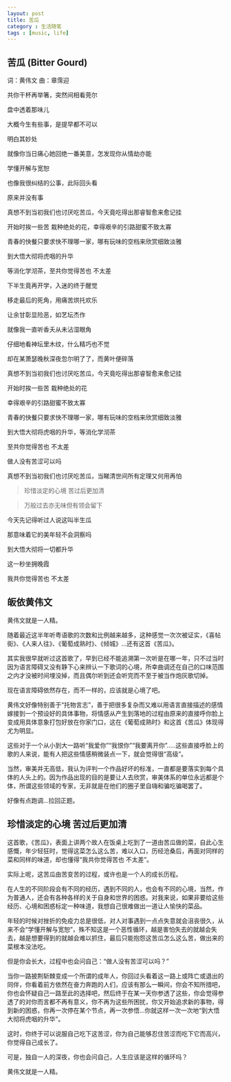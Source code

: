 ```yaml
---
layout: post
title: 苦瓜
category : 生活随笔
tags : [music, life]
---
```


##  苦瓜 (Bitter Gourd)

词：黄伟文  曲：章霈迎

共你干杯再举箸，突然间相看莞尔

盘中透着那味儿

大概今生有些事，是提早都不可以

明白其妙处

就像你当日痛心她回绝一番美意，怎发现你从情劫亦能

学懂开解与宽恕

也像我很纠结的公事，此际回头看

原来并没有事

真想不到当初我们也讨厌吃苦瓜，今天竟吃得出那睿智愈来愈记挂

开始时挨一些苦 栽种绝处的花，幸得艰辛的引路甜蜜不致太寡

青春的快餐只要求快不理哪一家，哪有玩味的空档来欣赏细致淡雅

到大悟大彻将虎咽的升华

等消化学沏茶，至共你觉得苦也 不太差

下半生竟再开学，入迷的终于醒觉

移走最后的死角，用痛苦烘托欢乐

让余甘彰显险恶，如艺坛杰作

就像我一直听香夭从未沾湿眼角

仔细地看神坛里木纹，什么精巧也不觉

却在某萧瑟晚秋深夜忽尔明了了，而黄叶便碎落

真想不到当初我们也讨厌吃苦瓜，今天竟吃得出那睿智愈来愈记挂

开始时挨一些苦 栽种绝处的花

幸得艰辛的引路甜蜜不致太寡

青春的快餐只要求快不理哪一家，哪有玩味的空档来欣赏细致淡雅

到大悟大彻将虎咽的升华，等消化学沏茶

至共你觉得苦也 不太差

做人没有苦涩可以吗

真想不到当初我们也讨厌吃苦瓜，当睇清世间所有定理又何用再怕

>珍惜淡定的心境 苦过后更加清

>万般过去亦无味但有领会留下

今天先记得听过人说这叫半生瓜

那意味着它的美年轻不会洞察吗

到大悟大彻将一切都升华

这一秒坐拥晚霞

我共你觉得苦也 不太差

## 皈依黄伟文

黄伟文就是一人精。

随着最近这半年听粤语歌的次数和比例越来越多，这种感觉一次次被证实，《喜帖街》、《人来人往》、《葡萄成熟时》、《倾城》...还有这首《苦瓜》。

其实我很早就听过这首歌了，早到已经不能追溯第一次听是在哪一年，只不过当时因为语言障碍又没有静下心来辨认一下歌词的心境，所幸曲调还在自己的口味范围之内才没被时间埋没掉，而且偶尔听到还会听完而不至于被当作炮灰歌切掉。

现在语言障碍依然存在，而不一样的，应该就是心境了吧。

黄伟文好像特别善于“托物言志”，善于把很多复杂而又难以用语言直接描述的感情嫁接到一个预设好的具体事物，将情感从产生到落地的过程由原来的直接呼你脸上变成用具体意象打包好放在你家门口，这在《葡萄成熟时》和这首《苦瓜》体现得尤为明显。

这些对于一个从小到大一路听“我爱你”“我恨你”“我要离开你”.....这些直接呼脸上的歌的人来说，能有人把这些情感稍微装点一下，就会觉得很“高级”。

当然，审美并无高低，我认为评判一个作品好坏的标准，一直都是要落实到每个具体的人头上的。因为作品出现的目的是要让人去欣赏，审美体系的单位永远都是个体，所谓这些领域的专家，无非就是在他们的圈子里自嗨和骗吃骗喝罢了。

好像有点跑调...拉回正题。

## 珍惜淡定的心境 苦过后更加清

这首歌，《苦瓜》，表面上讲两个故人在饭桌上吃到了一道由苦瓜做的菜，自此心生感慨，年少轻狂时，觉得这菜怎么这么苦，难以入口，历经沧桑后，再面对同样的菜和同样的味道，却也懂得“我共你觉得苦也 不太差”。

实际上呢，这苦瓜由苦变苦的过程，或许也是一个人的成长历程。

在人生的不同阶段会有不同的经历，遇到不同的人，也会有不同的心境，当然，作为普通人，还会有各种各样的关于自身和世界的困惑。对我来说，如果非要给这些经历、心境和困惑标定一种味道，我想自己很难做出一道让人愉快的菜品。

年轻的时候对挫折的免疫力总是很低，对人对事遇到一点点失意就会沮丧很久，从来不会“学懂开解与宽恕”，殊不知这是一个恶性循环，越是害怕失去的就越会失去，越是想要得到的就越会难以抓住，最后只能抱怨这苦瓜怎么这么苦，做出来的菜根本没法吃。

但是你会长大，过程中也会问自己：“做人没有苦涩可以吗？”

当你一路披荆斩棘变成一个所谓的成年人，你回过头看着这一路上或阵亡或退出的同伴，你看着前方依然在奋力奔跑的人们，应该有那么一瞬间，你会不知所措吧，你也会怀疑自己一路至此的选择吧，然后终于在某一天你参透了这些，你会觉得参透了的对你而言都不再有意义，你不再为这些所困扰，你又开始追求新的事物，得到新的困惑，你再一次停在某个节点，再一次参悟...你就这样一次一次地“到大悟大彻将虎咽的升华”。

这时，你终于可以说服自己吃下这苦涩，你为自己能够忍住苦涩而吃下它而高兴，你觉得自己成长了。

可是，独自一人的深夜，你也会问自己，人生应该是这样的循环吗？

黄伟文就是一人精。
